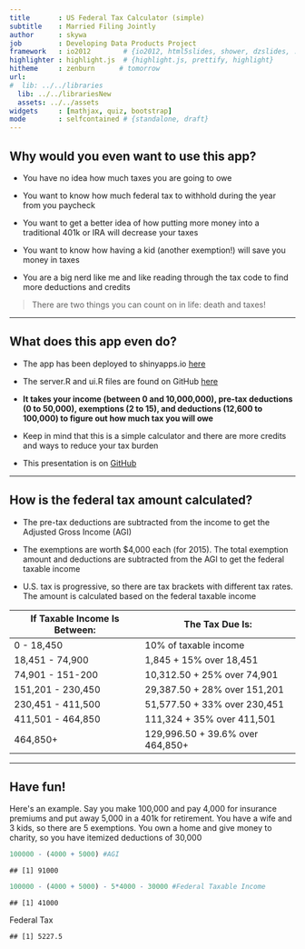 ```yaml
---
title       : US Federal Tax Calculator (simple)
subtitle    : Married Filing Jointly
author      : skywa
job         : Developing Data Products Project
framework   : io2012        # {io2012, html5slides, shower, dzslides, ...}
highlighter : highlight.js  # {highlight.js, prettify, highlight}
hitheme     : zenburn      # tomorrow
url:
#  lib: ../../libraries
  lib: ../../librariesNew
  assets: ../../assets
widgets     : [mathjax, quiz, bootstrap]
mode        : selfcontained # {standalone, draft}
---
```


## Why would you even want to use this app?

- You have no idea how much taxes you are going to owe

- You want to know how much federal tax to withhold during the year from you paycheck

- You want to get a better idea of how putting more money into a traditional 401k or IRA will decrease your taxes

- You want to know how having a kid (another exemption!) will save you money in taxes

- You are a big nerd like me and like reading through the tax code to find more deductions and credits

> There are two things you can count on in life: death and taxes!

---

## What does this app even do?

- The app has been deployed to shinyapps.io [here](https://skywa.shinyapps.io/TaxCalculator/)

- The server.R and ui.R files are found on GitHub [here](https://github.com/skywa/TaxCalculatorApp)

- **It takes your income (between 0 and 10,000,000), pre-tax deductions (0 to 50,000), exemptions (2 to 15), and deductions (12,600 to 100,000) to figure out how much tax you will owe**

- Keep in mind that this is a simple calculator and there are more credits and ways to reduce your tax burden

- This presentation is on [GitHub](https://github.com/skywa/TaxCalculatorApp)

---

## How is the federal tax amount calculated?

- The pre-tax deductions are subtracted from the income to get the Adjusted Gross Income (AGI)

- The exemptions are worth $4,000 each (for 2015). The total exemption amount and deductions are subtracted from the AGI to get the federal taxable income

- U.S. tax is progressive, so there are tax brackets with different tax rates. The amount is calculated based on the federal taxable income

|  **If Taxable Income Is Between:**  |  **The   Tax Due Is:**               |
|-------------------------------------|--------------------------------------|
|  0   - 18,450                      |  10% of taxable income               |
|  18,451 - 74,900                  |  1,845 + 15% over 18,451           |
|  74,901 - 151-200                 |  10,312.50 + 25% over 74,901       |
|  151,201 - 230,450                |  29,387.50 + 28% over 151,201      |
|  230,451 - 411,500                |  51,577.50 + 33% over 230,451      |
|  411,501 - 464,850                |  111,324 + 35% over 411,501        |
|  464,850+                          |  129,996.50 + 39.6% over 464,850+  |

---

## Have fun!

Here's an example. Say you make 100,000 and pay 4,000 for insurance premiums and put away 5,000 in a 401k for retirement. You have a wife and 3 kids, so there are 5 exemptions. You own a home and give money to charity, so you have itemized deductions of 30,000

```r
100000 - (4000 + 5000) #AGI
```

```
## [1] 91000
```

```r
100000 - (4000 + 5000) - 5*4000 - 30000 #Federal Taxable Income
```

```
## [1] 41000
```
Federal Tax

```
## [1] 5227.5
```



